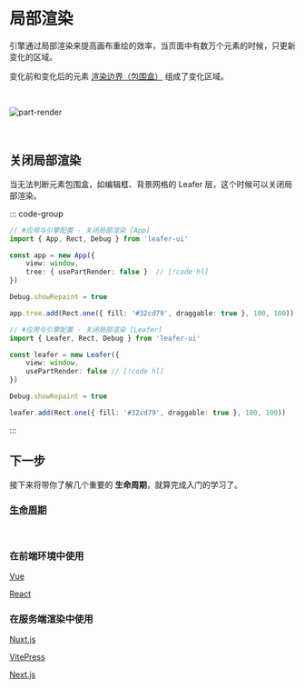 # 局部渲染

引擎通过局部渲染来提高画布重绘的效率，当页面中有数万个元素的时候，只更新变化的区域。

变化前和变化后的元素 [渲染边界（包围盒）](/guide/advanced/bounds.md) 组成了变化区域。

<br/>

![part-render](/svg/part-render.svg)

<br/>

## 关闭局部渲染

当无法判断元素包围盒，如编辑框、背景网格的 Leafer 层，这个时候可以关闭局部渲染。

::: code-group
```ts
// #应用与引擎配置 - 关闭局部渲染 [App]
import { App, Rect, Debug } from 'leafer-ui'

const app = new App({
    view: window,
    tree: { usePartRender: false }  // [!code hl]
})

Debug.showRepaint = true

app.tree.add(Rect.one({ fill: '#32cd79', draggable: true }, 100, 100))
```

```ts
// #应用与引擎配置 - 关闭局部渲染 [Leafer]
import { Leafer, Rect, Debug } from 'leafer-ui'

const leafer = new Leafer({
    view: window,
    usePartRender: false // [!code hl]
})

Debug.showRepaint = true

leafer.add(Rect.one({ fill: '#32cd79', draggable: true }, 100, 100))
```
:::

## 下一步

接下来将带你了解几个重要的 **生命周期**，就算完成入门的学习了。

### [生命周期](/guide/life/ui.md)

<br/>

### 在前端环境中使用

[Vue](/guide/framework/vue/index.md)

[React](/guide/framework/react/index.md)

### 在服务端渲染中使用

[Nuxt.js](/guide/framework/nuxt/index.md)

[VitePress](/guide/framework/vitepress/index.md)

[Next.js](/guide/framework/next/index.md)
